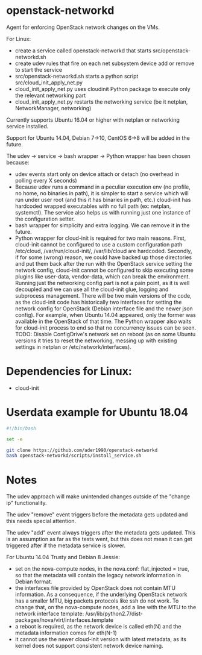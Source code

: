 # openstack-networkd
Agent for enforcing OpenStack network changes on the VMs.

For Linux:
  * create a service called openstack-networkd that starts src/openstack-networkd.sh
  * create udev rules that fire on each net subsystem device add or remove to start the service
  * src/openstack-networkd.sh starts a python script src/cloud_init_apply_net.py
  * cloud_init_apply_net.py uses cloudinit Python package to execute only the relevant networking part
  * cloud_init_apply_net.py restarts the networking service (be it netplan, NetworkManager, networking)

Currently supports Ubuntu 16.04 or higher with netplan or networking service installed.

Support for Ubuntu 14.04, Debian 7->10, CentOS 6->8 will be added in the future.

The udev -> service -> bash wrapper -> Python wrapper has been chosen because:

  * udev events start only on device attach or detach (no overhead in polling every X seconds)
  * Because udev runs a command in a peculiar execution env (no profile, no home, no binaries in path),
    it is simpler to start a service which will run under user root (and this it has binaries in path, etc.)
    cloud-init has hardcoded wrapped executables with no full path (ex: netplan, systemctl).
    The service also helps us with running just one instance of the configuration setter.
  * bash wrapper for simplicity and extra logging. We can remove it in the future.
  * Python wrapper for cloud-init is required for two main reasons.
    First, cloud-init cannot be configured to use a custom configuration path
    /etc/cloud, /var/run/cloud-init/, /var/lib/cloud are hardcoded.
    Secondly, if for some (wrong) reason, we could have backed up those directories and put them back after the run with
    the OpenStack service setting the network config, cloud-init cannot be configured to skip executing some plugins like
    user-data, vendor-data, which can break the environment.
    Running just the networking config part is not a pain point, as it is well decoupled and we can use all the cloud-init glue,
    logging and subprocess management. There will be two main versions of the code, as the cloud-init code has historically two
    interfaces for setting the network config for OpenStack (Debian interface file and the newer json config).
    For example, when Ubuntu 14.04 appeared, only the former was available in the OpenStack of that time.
    The Python wrapper also waits for cloud-init process to end so that no concurrency issues can be seen.
    TODO: Disable ConfigDrive's network set on reboot (as on some Ubuntu versions it tries to reset the networking, messing up with
    existing settings in netplan or /etc/network/interfaces).

# Dependencies for Linux:

  * cloud-init

# Userdata example for Ubuntu 18.04

```bash
#!/bin/bash

set -e

git clone https://github.com/ader1990/openstack-networkd
bash openstack-networkd/scripts/install_service.sh

```

# Notes

The udev approach will make unintended changes outside of the "change ip" functionality.

The udev "remove" event triggers before the metadata gets updated and this needs special attention.

The udev "add" event always triggers after the metadata gets updated. This is an assumption
as far as the tests went, but this does not mean it can get triggered after
if the metadata service is slower.

For Ubuntu 14.04 Trusty and Debian 8 Jessie:

  * set on the nova-compute nodes, in the nova.conf: flat_injected = true, so that the metadata will contain the legacy
    network information in Debian format.
  * the interfaces file provided by OpenStack does not contain MTU information.
    As a consequence, if the underlying OpenStack network has a smaller MTU, big packets protocols like ssh do not work.
    To change that, on the nova-compute nodes, add a line with the MTU to the network interface template:
    /usr/lib/python2.7/dist-packages/nova/virt/interfaces.template
  * a reboot is required, as the network device is called eth(N) and the metadata information
    comes for eth(N-1)
  * it cannot use the newer cloud-init version with latest metadata, as its kernel does not support
    consistent network device naming.


